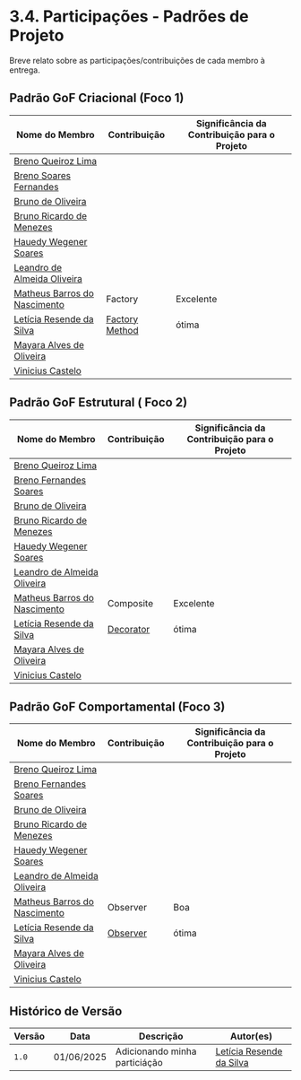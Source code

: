 # 3.4. Participações - Padrões de Projeto

Breve relato sobre as participações/contribuições de cada membro à entrega.

## Padrão GoF Criacional (Foco 1)

| Nome do Membro | Contribuição | Significância da Contribuição para o Projeto |
|----------------|--------------|----------------------------------------------|
| [Breno Queiroz Lima](https://github.com/brenob6) |  |  |
| [Breno Soares Fernandes](https://github.com/brenofrds) |  |  |
| [Bruno de Oliveira](https://github.com/BrunoOLiveirax) |  |  |
| [Bruno Ricardo de Menezes](https://github.com/EhOBruno) |  | |
| [Hauedy Wegener Soares](https://github.com/HauedyWS) |  |  |
| [Leandro de Almeida Oliveira](https://github.com/leomitx10) |  |  |
| [Matheus Barros do Nascimento](https://github.com/Ninja-Haiyai) | Factory | Excelente |
| [Letícia Resende da Silva](https://github.com/LeticiaResende23) |[Factory Method](https://unbarqdsw2025-1-turma01.github.io/2025.1-T01-_G4_QuemFazNiver_GostaDe_Entrega_03/#/PadroesDeProjeto/3.1.2.FactoryMethod)  | ótima |
| [Mayara Alves de Oliveira](https://github.com/Mayara-tech) |  |  |
| [Vinicius Castelo](https://github.com/Vini47) |  |  |


## Padrão GoF Estrutural ( Foco 2)

| Nome do Membro | Contribuição | Significância da Contribuição para o Projeto |
|----------------|--------------|----------------------------------------------|
| [Breno Queiroz Lima](https://github.com/brenob6) |  |  |
| [Breno Fernandes Soares](https://github.com/brenofrds) |  |  |
| [Bruno de Oliveira](https://github.com/BrunoOLiveirax) |  |  |
| [Bruno Ricardo de Menezes](https://github.com/EhOBruno) |  |  |
| [Hauedy Wegener Soares](https://github.com/HauedyWS) |  |  |
| [Leandro de Almeida Oliveira](https://github.com/leomitx10) |  |  |
| [Matheus Barros do Nascimento](https://github.com/Ninja-Haiyai) | Composite  | Excelente  |
| [Letícia Resende da Silva](https://github.com/LeticiaResende23) | [Decorator](https://unbarqdsw2025-1-turma01.github.io/2025.1-T01-_G4_QuemFazNiver_GostaDe_Entrega_03/#/PadroesDeProjeto/3.2.2.Decorator) | ótima |
| [Mayara Alves de Oliveira](https://github.com/Mayara-tech) |  |  |
| [Vinicius Castelo](https://github.com/Vini47) |  |  |


## Padrão GoF Comportamental (Foco 3)

| Nome do Membro | Contribuição | Significância da Contribuição para o Projeto |
|----------------|--------------|----------------------------------------------|
| [Breno Queiroz Lima](https://github.com/brenob6) |  |  |
| [Breno Fernandes Soares](https://github.com/brenofrds) |  |  |
| [Bruno de Oliveira](https://github.com/BrunoOLiveirax) |  |  |
| [Bruno Ricardo de Menezes](https://github.com/EhOBruno) |  |  |
| [Hauedy Wegener Soares](https://github.com/HauedyWS) |  |  |
| [Leandro de Almeida Oliveira](https://github.com/leomitx10) |  |  |
| [Matheus Barros do Nascimento](https://github.com/Ninja-Haiyai) | Observer | Boa |
| [Letícia Resende da Silva](https://github.com/LeticiaResende23) | [Observer](https://unbarqdsw2025-1-turma01.github.io/2025.1-T01-_G4_QuemFazNiver_GostaDe_Entrega_03/#/PadroesDeProjeto/3.3.2.Observer) | ótima |
| [Mayara Alves de Oliveira](https://github.com/Mayara-tech) | |  |
| [Vinicius Castelo](https://github.com/Vini47) |  | |


## Histórico de Versão

| Versão | Data       | Descrição                            | Autor(es) | 
|--------|------------|----------------------------------------|-----------|
| `1.0`  | 01/06/2025 |  Adicionando minha particiáção   | [Letícia Resende da Silva](https://github.com/LeticiaResende23) |  
